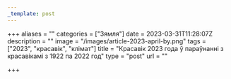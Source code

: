 ```yaml
---
_template: post
---
```


+++
aliases = ""
categories = ["Зямля"]
date = 2023-03-31T11:28:07Z
description = ""
image = "/images/article-2023-april-by.png"
tags = ["2023", "красавік", "клiмат"]
title = "Красавік 2023 года ў параўнанні з красавікамі з 1922 па 2022 год"
type = "post"
url = ""

+++

